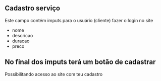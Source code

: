 ## Cadastro serviço 
Este campo contém imputs para o usuário (cliente) fazer o login no site 

- nome
- descricao
- duracao
- preco

## No final dos imputs terá um botão de cadastrar 
 Possibilitando acesso ao site com teu cadastro 